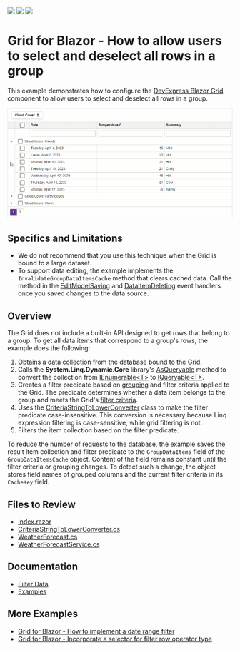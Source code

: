 <!-- default badges list -->
![](https://img.shields.io/endpoint?url=https://codecentral.devexpress.com/api/v1/VersionRange/626950627/22.2.3%2B)
[![](https://img.shields.io/badge/Open_in_DevExpress_Support_Center-FF7200?style=flat-square&logo=DevExpress&logoColor=white)](https://supportcenter.devexpress.com/ticket/details/T1159694)
[![](https://img.shields.io/badge/📖_How_to_use_DevExpress_Examples-e9f6fc?style=flat-square)](https://docs.devexpress.com/GeneralInformation/403183)
<!-- default badges end -->
# Grid for Blazor - How to allow users to select and deselect all rows in a group

This example demonstrates how to configure the [DevExpress Blazor Grid](https://docs.devexpress.com/Blazor/403143/grid) component to allow users to select and deselect all rows in a group.

![Select and Deselect Rows in a Group](select-deselect-rows.gif)

## Specifics and Limitations


* We do not recommend that you use this technique when the Grid is bound to a large dataset.
* To support data editing, the example implements the `InvalidateGroupDataItemsCache` method that clears cached data. Call the method in the [EditModelSaving](https://docs.devexpress.com/Blazor/DevExpress.Blazor.DxGrid.EditModelSaving) and [DataItemDeleting](https://docs.devexpress.com/Blazor/DevExpress.Blazor.DxGrid.DataItemDeleting) event handlers once you saved changes to the data source.

## Overview

The Grid does not include a built-in API designed to get rows that belong to a group. To get all data items that correspond to a group's rows, the example does the following:

1. Obtains a data collection from the database bound to the Grid.
2. Calls the **System.Linq.Dynamic.Core** library's [AsQueryable](https://learn.microsoft.com/en-us/dotnet/api/system.linq.queryable.asqueryable?view=net-8.0#system-linq-queryable-asqueryable-1(system-collections-generic-ienumerable((-0)))) method to convert the collection from [IEnumerable\<T\>](https://learn.microsoft.com/en-us/dotnet/api/system.collections.generic.ienumerable-1?view=net-7.0) to [IQueryable\<T\>](https://learn.microsoft.com/en-us/dotnet/api/system.linq.iqueryable-1?view=net-8.0).
3. Creates a filter predicate based on [grouping](https://docs.devexpress.com/Blazor/403143/grid#group-data) and filter criteria applied to the Grid. The predicate determines whether a data item belongs to the group and meets the Grid's [filter criteria](https://docs.devexpress.com/Blazor/DevExpress.Blazor.DxGrid.GetFilterCriteria).
4. Uses the [CriteriaStringToLowerConverter](./CS/Data/CriteriaStringToLowerConverter.cs) class to make the filter predicate case-insensitive. This conversion is necessary because Linq expression filtering is case-sensitive, while grid filtering is not.
5. Filters the item collection based on the filter predicate. 

To reduce the number of requests to the database, the example saves the result item collection and filter predicate to the `GroupDataItems` field of the `GroupDataItemsCache` object. Content of the field remains constant until the filter criteria or grouping changes. To detect such a change, the object stores field names of grouped columns and the current filter criteria in its `CacheKey` field.

## Files to Review

- [Index.razor](./CS/Pages/Index.razor)
- [CriteriaStringToLowerConverter.cs](./CS/Data/CriteriaStringToLowerConverter.cs)
- [WeatherForecast.cs](/.CS/Data/WeatherForecast.cs)
- [WeatherForecastService.cs](/.CS/Data/WeatherForecastService.cs)

## Documentation

- [Filter Data](https://docs.devexpress.com/Blazor/404326/grid/filter-data/filter-data)
- [Examples](https://docs.devexpress.com/Blazor/404035/grid/examples)

## More Examples

- [Grid for Blazor - How to implement a date range filter](https://github.com/DevExpress-Examples/blazor-dxgrid-date-range-filter)
- [Grid for Blazor - Incorporate a selector for filter row operator type](https://github.com/DevExpress-Examples/blazor-dxgrid-filter-operator-selector)
